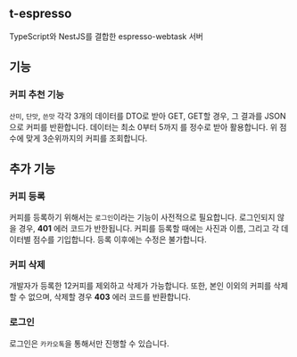 ## t-espresso

TypeScript와 NestJS를 결합한 espresso-webtask 서버

## 기능

### 커피 추천 기능
`산미`, `단맛`, `쓴맛` 각각 3개의 데이터를 DTO로 받아 GET,
GET할 경우, 그 결과를 JSON으로 커피를 반환합니다.
데이터는 최소 0부터 5까지 를 정수로 받아 활용합니다.
위 점수에 맞게 3순위까지의 커피를 조회합니다.

## 추가 기능

### 커피 등록
커피를 등록하기 위해서는 `로그인`이라는 기능이 사전적으로 필요합니다.
로그인되지 않을 경우, **401** 에러 코드가 반한됩니다.
커피를 등록할 때에는 사진과 이름, 그리고 각 데이터별 점수를 기입합니다.
등록 이후에는 수정은 불가합니다.

### 커피 삭제
개발자가 등록한 12커피를 제외하고 삭제가 가능합니다.
또한, 본인 이외의 커피를 삭제할 수 없으며, 삭제할 경우 **403** 에러 코드를 반환합니다.

### 로그인
로그인은 `카카오톡`을 통해서만 진행할 수 있습니다.
